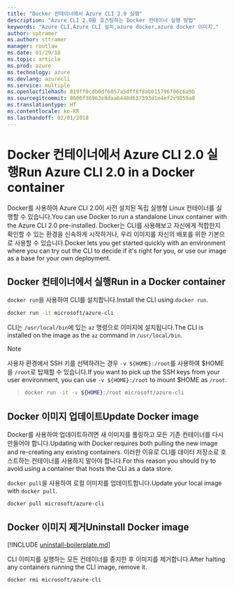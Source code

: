 ```yaml
---
title: "Docker 컨테이너에서 Azure CLI 2.0 실행"
description: "Azure CLI 2.0을 호스팅하는 Docker 컨테이너 실행 방법"
keywords: "Azure CLI,Azure CLI 설치,azure docker,azure docker 이미지,"
author: sptramer
ms.author: sttramer
manager: routlaw
ms.date: 01/29/18
ms.topic: article
ms.prod: azure
ms.technology: azure
ms.devlang: azurecli
ms.service: multiple
ms.openlocfilehash: 819ff0cdb0df6057a5dff8f8ab015796f06c6a9b
ms.sourcegitcommit: 8606f36963e8daa6448d637393d1e4ef2c9859a0
ms.translationtype: HT
ms.contentlocale: ko-KR
ms.lasthandoff: 02/01/2018
---
```

# <a name="run-azure-cli-20-in-a-docker-container"></a><span data-ttu-id="5e6c0-104">Docker 컨테이너에서 Azure CLI 2.0 실행</span><span class="sxs-lookup"><span data-stu-id="5e6c0-104">Run Azure CLI 2.0 in a Docker container</span></span>

<span data-ttu-id="5e6c0-105">Docker를 사용하여 Azure CLI 2.0이 사전 설치된 독립 실행형 Linux 컨테이너를 실행할 수 있습니다.</span><span class="sxs-lookup"><span data-stu-id="5e6c0-105">You can use Docker to run a standalone Linux container with the Azure CLI 2.0 pre-installed.</span></span> <span data-ttu-id="5e6c0-106">Docker는 CLI를 사용해보고 자신에게 적합한지 확인할 수 있는 환경을 신속하게 시작하거나, 우리 이미지를 자신의 배포를 위한 기본으로 사용할 수 있습니다.</span><span class="sxs-lookup"><span data-stu-id="5e6c0-106">Docker lets you get started quickly with an environment where you can try out the CLI to decide if it's right for you, or use our image as a base for your own deployment.</span></span>

## <a name="run-in-a-docker-container"></a><span data-ttu-id="5e6c0-107">Docker 컨테이너에서 실행</span><span class="sxs-lookup"><span data-stu-id="5e6c0-107">Run in a Docker container</span></span>

<span data-ttu-id="5e6c0-108">`docker run`을 사용하여 CLI를 설치합니다.</span><span class="sxs-lookup"><span data-stu-id="5e6c0-108">Install the CLI using `docker run`.</span></span>

   ```bash
   docker run -it microsoft/azure-cli
   ```

<span data-ttu-id="5e6c0-109">CLI는 `/usr/local/bin`에 있는 `az` 명령으로 이미지에 설치됩니다.</span><span class="sxs-lookup"><span data-stu-id="5e6c0-109">The CLI is installed on the image as the `az` command in `/usr/local/bin`.</span></span>

> [!NOTE]
> <span data-ttu-id="5e6c0-110">사용자 환경에서 SSH 키를 선택하려는 경우 `-v ${HOME}:/root`를 사용하여 $HOME을 `/root`로 탑재할 수 있습니다.</span><span class="sxs-lookup"><span data-stu-id="5e6c0-110">If you want to pick up the SSH keys from your user environment, you can use `-v ${HOME}:/root` to mount $HOME as `/root`.</span></span>

> ```bash
> docker run -it -v ${HOME}:/root microsoft/azure-cli
> ```

## <a name="update-docker-image"></a><span data-ttu-id="5e6c0-111">Docker 이미지 업데이트</span><span class="sxs-lookup"><span data-stu-id="5e6c0-111">Update Docker image</span></span>

<span data-ttu-id="5e6c0-112">Docker를 사용하여 업데이트하려면 새 이미지를 풀링하고 모든 기존 컨테이너를 다시 만들어야 합니다.</span><span class="sxs-lookup"><span data-stu-id="5e6c0-112">Updating with Docker requires both pulling the new image and re-creating any existing containers.</span></span> <span data-ttu-id="5e6c0-113">이러한 이유로 CLI를 데이터 저장소로 호스트하는 컨테이너를 사용하지 말아야 합니다.</span><span class="sxs-lookup"><span data-stu-id="5e6c0-113">For this reason you should try to avoid using a container that hosts the CLI as a data store.</span></span>

<span data-ttu-id="5e6c0-114">`docker pull`을 사용하여 로컬 이미지를 업데이트합니다.</span><span class="sxs-lookup"><span data-stu-id="5e6c0-114">Update your local image with `docker pull`.</span></span>

```bash
docker pull microsoft/azure-cli
```

## <a name="uninstall-docker-image"></a><span data-ttu-id="5e6c0-115">Docker 이미지 제거</span><span class="sxs-lookup"><span data-stu-id="5e6c0-115">Uninstall Docker image</span></span>

[!INCLUDE [uninstall-boilerplate.md](includes/uninstall-boilerplate.md)]

<span data-ttu-id="5e6c0-116">CLI 이미지를 실행하는 모든 컨테이너를 중지한 후 이미지를 제거합니다.</span><span class="sxs-lookup"><span data-stu-id="5e6c0-116">After halting any containers running the CLI image, remove it.</span></span>

```bash
docker rmi microsoft/azure-cli
```
